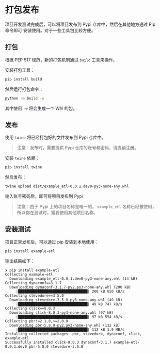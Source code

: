 # 打包发布

项目开发测试完成后，可以将项目发布到 Pypi 仓库中，然后在其他地方通过 Pip 命令即可
安装使用。对于一些工具包比较方便。

## 打包

根据 PEP 517 规范，新的打包机制通过 `build` 工具来操作。

安装打包工具：

```bash
pip install build
```

然后运行打包命令：

```bash
python -m build -w
```

其中使用 `-w` 将会生成一个 Whl 的包。

## 发布

使用 `twine` 将已经打包好的文件发布到 Pypi 仓库中。

> 注意：发布时，需要提供 Pypi 仓库的账号和密码，请提前注册。

安装 `twine` 依赖：

```bash
pip install twine
```

然后发布：

```bash
twine upload dist/example_etl-0.0.1.dev0-py3-none-any.whl
```

输入账号密码后，即可将项目发布到 Pypi

> 注意：由于 Pypi 上的项目名称是唯一的， `example_etl` 名称已经被使用，所以你在测试时，需要使用其他项目名称。

## 安装测试

项目正常发布后，可以通过 pip 安装到本地使用：

```bash
pip install example-etl
```

输出结果如下：

```text
❯ pip install example-etl
Collecting example-etl
  Downloading example_etl-0.0.1.dev0-py3-none-any.whl (14 kB)
Collecting dynaconf==3.1.7
  Downloading dynaconf-3.1.7-py2.py3-none-any.whl (200 kB)
     |████████████████████████████████| 200 kB 850 kB/s            
Collecting stevedore==3.5.0
  Downloading stevedore-3.5.0-py3-none-any.whl (49 kB)
     |████████████████████████████████| 49 kB 747 kB/s            
Collecting click==8.0.3
  Downloading click-8.0.3-py3-none-any.whl (97 kB)
     |████████████████████████████████| 97 kB 554 kB/s            
Collecting pbr!=2.1.0,>=2.0.0
  Downloading pbr-5.8.0-py2.py3-none-any.whl (112 kB)
     |████████████████████████████████| 112 kB 1.9 MB/s            
Installing collected packages: pbr, stevedore, dynaconf, click, example-etl
Successfully installed click-8.0.3 dynaconf-3.1.7 example-etl-0.0.1.dev0 pbr-5.8.0 stevedore-3.5.0

```
